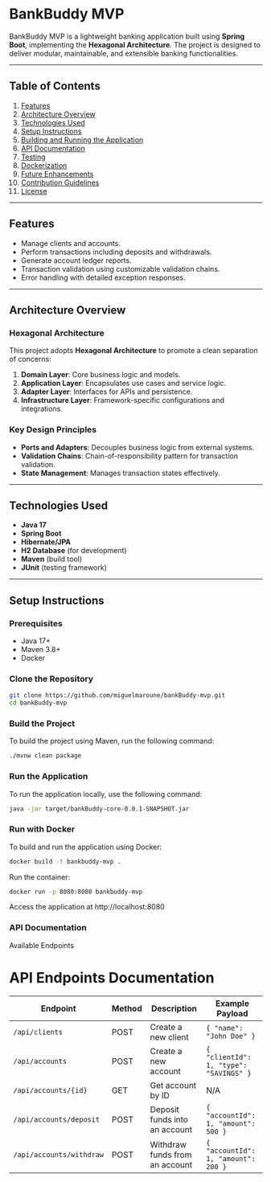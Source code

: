 # BankBuddy MVP

BankBuddy MVP is a lightweight banking application built using **Spring Boot**, implementing the **Hexagonal Architecture**. The project is designed to deliver modular, maintainable, and extensible banking functionalities.

---

## Table of Contents

1. [Features](#features)
2. [Architecture Overview](#architecture-overview)
3. [Technologies Used](#technologies-used)
4. [Setup Instructions](#setup-instructions)
5. [Building and Running the Application](#building-and-running-the-application)
6. [API Documentation](#api-documentation)
7. [Testing](#testing)
8. [Dockerization](#dockerization)
9. [Future Enhancements](#future-enhancements)
10. [Contribution Guidelines](#contribution-guidelines)
11. [License](#license)

---

## Features

- Manage clients and accounts.
- Perform transactions including deposits and withdrawals.
- Generate account ledger reports.
- Transaction validation using customizable validation chains.
- Error handling with detailed exception responses.

---

## Architecture Overview

### Hexagonal Architecture
This project adopts **Hexagonal Architecture** to promote a clean separation of concerns:

1. **Domain Layer**: Core business logic and models.
2. **Application Layer**: Encapsulates use cases and service logic.
3. **Adapter Layer**: Interfaces for APIs and persistence.
4. **Infrastructure Layer**: Framework-specific configurations and integrations.

### Key Design Principles
- **Ports and Adapters**: Decouples business logic from external systems.
- **Validation Chains**: Chain-of-responsibility pattern for transaction validation.
- **State Management**: Manages transaction states effectively.

---

## Technologies Used

- **Java 17**
- **Spring Boot**
- **Hibernate/JPA**
- **H2 Database** (for development)
- **Maven** (build tool)
- **JUnit** (testing framework)

---

## Setup Instructions

### Prerequisites
- Java 17+
- Maven 3.8+
- Docker

### Clone the Repository
```bash
git clone https://github.com/miguelmaroune/bankBuddy-mvp.git
cd bankBuddy-mvp
```
### Build the Project
To build the project using Maven, run the following command:
```bash
./mvnw clean package
```
### Run the Application
To run the application locally, use the following command:

```bash
java -jar target/bankBuddy-core-0.0.1-SNAPSHOT.jar
```
### Run with Docker
To build and run the application using Docker:
```bash
docker build -t bankbuddy-mvp .
```
Run the container:
```bash
docker run -p 8080:8080 bankbuddy-mvp
```
Access the application at http://localhost:8080

### API Documentation
Available Endpoints
# API Endpoints Documentation

| Endpoint                  | Method | Description                        | Example Payload                                   |
|---------------------------|--------|------------------------------------|-------------------------------------------------|
| `/api/clients`            | POST   | Create a new client                | `{ "name": "John Doe" }`                        |
| `/api/accounts`           | POST   | Create a new account               | `{ "clientId": 1, "type": "SAVINGS" }`          |
| `/api/accounts/{id}`      | GET    | Get account by ID                  | N/A                                             |
| `/api/accounts/deposit`   | POST   | Deposit funds into an account      | `{ "accountId": 1, "amount": 500 }`             |
| `/api/accounts/withdraw`  | POST   | Withdraw funds from an account     | `{ "accountId": 1, "amount": 200 }`             |


